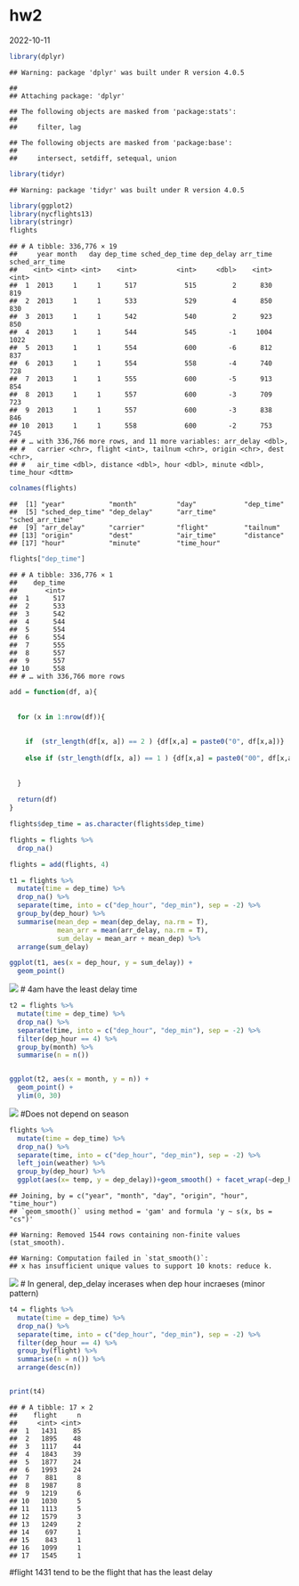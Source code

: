 hw2
================
2022-10-11

``` r
library(dplyr)
```

    ## Warning: package 'dplyr' was built under R version 4.0.5

    ## 
    ## Attaching package: 'dplyr'

    ## The following objects are masked from 'package:stats':
    ## 
    ##     filter, lag

    ## The following objects are masked from 'package:base':
    ## 
    ##     intersect, setdiff, setequal, union

``` r
library(tidyr)
```

    ## Warning: package 'tidyr' was built under R version 4.0.5

``` r
library(ggplot2)
library(nycflights13)
library(stringr)
flights
```

    ## # A tibble: 336,776 × 19
    ##     year month   day dep_time sched_dep_time dep_delay arr_time sched_arr_time
    ##    <int> <int> <int>    <int>          <int>     <dbl>    <int>          <int>
    ##  1  2013     1     1      517            515         2      830            819
    ##  2  2013     1     1      533            529         4      850            830
    ##  3  2013     1     1      542            540         2      923            850
    ##  4  2013     1     1      544            545        -1     1004           1022
    ##  5  2013     1     1      554            600        -6      812            837
    ##  6  2013     1     1      554            558        -4      740            728
    ##  7  2013     1     1      555            600        -5      913            854
    ##  8  2013     1     1      557            600        -3      709            723
    ##  9  2013     1     1      557            600        -3      838            846
    ## 10  2013     1     1      558            600        -2      753            745
    ## # … with 336,766 more rows, and 11 more variables: arr_delay <dbl>,
    ## #   carrier <chr>, flight <int>, tailnum <chr>, origin <chr>, dest <chr>,
    ## #   air_time <dbl>, distance <dbl>, hour <dbl>, minute <dbl>, time_hour <dttm>

``` r
colnames(flights)
```

    ##  [1] "year"           "month"          "day"            "dep_time"      
    ##  [5] "sched_dep_time" "dep_delay"      "arr_time"       "sched_arr_time"
    ##  [9] "arr_delay"      "carrier"        "flight"         "tailnum"       
    ## [13] "origin"         "dest"           "air_time"       "distance"      
    ## [17] "hour"           "minute"         "time_hour"

``` r
flights["dep_time"]
```

    ## # A tibble: 336,776 × 1
    ##    dep_time
    ##       <int>
    ##  1      517
    ##  2      533
    ##  3      542
    ##  4      544
    ##  5      554
    ##  6      554
    ##  7      555
    ##  8      557
    ##  9      557
    ## 10      558
    ## # … with 336,766 more rows

``` r
add = function(df, a){
  
  
  for (x in 1:nrow(df)){
    
    
    if  (str_length(df[x, a]) == 2 ) {df[x,a] = paste0("0", df[x,a])}
    
    else if (str_length(df[x, a]) == 1 ) {df[x,a] = paste0("00", df[x,a])}
  
    
  }
  
  return(df)
}

flights$dep_time = as.character(flights$dep_time)

flights = flights %>% 
  drop_na()

flights = add(flights, 4)
```

``` r
t1 = flights %>% 
  mutate(time = dep_time) %>% 
  drop_na() %>% 
  separate(time, into = c("dep_hour", "dep_min"), sep = -2) %>% 
  group_by(dep_hour) %>% 
  summarise(mean_dep = mean(dep_delay, na.rm = T),
            mean_arr = mean(arr_delay, na.rm = T),
            sum_delay = mean_arr + mean_dep) %>% 
  arrange(sum_delay) 

ggplot(t1, aes(x = dep_hour, y = sum_delay)) +
  geom_point()
```

![](README_files/figure-gfm/unnamed-chunk-3-1.png)<!-- --> \# 4am have
the least delay time

``` r
t2 = flights %>% 
  mutate(time = dep_time) %>% 
  drop_na() %>% 
  separate(time, into = c("dep_hour", "dep_min"), sep = -2) %>% 
  filter(dep_hour == 4) %>% 
  group_by(month) %>% 
  summarise(n = n())


ggplot(t2, aes(x = month, y = n)) +
  geom_point() + 
  ylim(0, 30)
```

![](README_files/figure-gfm/unnamed-chunk-4-1.png)<!-- --> \#Does not
depend on season

``` r
flights %>% 
  mutate(time = dep_time) %>% 
  drop_na() %>% 
  separate(time, into = c("dep_hour", "dep_min"), sep = -2) %>% 
  left_join(weather) %>% 
  group_by(dep_hour) %>% 
  ggplot(aes(x= temp, y = dep_delay))+geom_smooth() + facet_wrap(~dep_hour)
```

    ## Joining, by = c("year", "month", "day", "origin", "hour", "time_hour")
    ## `geom_smooth()` using method = 'gam' and formula 'y ~ s(x, bs = "cs")'

    ## Warning: Removed 1544 rows containing non-finite values (stat_smooth).

    ## Warning: Computation failed in `stat_smooth()`:
    ## x has insufficient unique values to support 10 knots: reduce k.

![](README_files/figure-gfm/unnamed-chunk-5-1.png)<!-- --> \# In
general, dep_delay incerases when dep hour incraeses (minor pattern)

``` r
t4 = flights %>% 
  mutate(time = dep_time) %>% 
  drop_na() %>% 
  separate(time, into = c("dep_hour", "dep_min"), sep = -2) %>% 
  filter(dep_hour == 4) %>% 
  group_by(flight) %>% 
  summarise(n = n()) %>% 
  arrange(desc(n))


print(t4)
```

    ## # A tibble: 17 × 2
    ##    flight     n
    ##     <int> <int>
    ##  1   1431    85
    ##  2   1895    48
    ##  3   1117    44
    ##  4   1843    39
    ##  5   1877    24
    ##  6   1993    24
    ##  7    881     8
    ##  8   1987     8
    ##  9   1219     6
    ## 10   1030     5
    ## 11   1113     5
    ## 12   1579     3
    ## 13   1249     2
    ## 14    697     1
    ## 15    843     1
    ## 16   1099     1
    ## 17   1545     1

\#flight 1431 tend to be the flight that has the least delay
